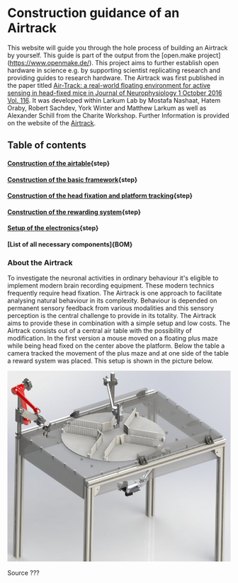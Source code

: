 # Construction guidance of an Airtrack


This website will guide you through the hole process of building an Airtrack by yourself. This guide is part of the output from the [open.make project] (https://www.openmake.de/). This project aims to further establish open hardware in science e.g. by supporting scientist replicating research and providing guides to research hardware. The Airtrack was first published in the paper titled [Air-Track: a real-world floating environment for active sensing in head-fixed mice in Journal of Neurophysiology 1 October 2016 Vol. 116](https://pubmed.ncbi.nlm.nih.gov/27486102/). It was developed within Larkum Lab by Mostafa Nashaat, Hatem Oraby, Robert Sachdev, York Winter and Matthew Larkum as well as Alexander Schill from the Charite Workshop. 
Further Information is provided on the website of the [Airtrack](http://www.neuro-airtrack.com/).




## Table of contents


#### [Construction of the airtable](airtable.md){step}


#### [Construction of the basic framework](basicframework.md){step}


#### [Construction of the head fixation and platform tracking](headandcamera.md){step}


#### [Construction of the rewarding system](rewardsystem.md){step}


#### [Setup of the electronics](electronics.md){step}


#### [List of all necessary components]{BOM}




### About the Airtrack

To investigate the neuronal activities in ordinary behaviour it's eligible to implement modern brain recording equipment. These modern technics frequently require head fixation. The Airtrack is one approach to facilitate analysing natural behaviour in its complexity. Behaviour is depended on permanent sensory feedback from various modalities and this sensory perception is the central challenge to provide in its totality. The Airtrack aims to provide these in combination with a simple setup and low costs. The Airtrack consists out of a central air table with the possibility of modification. In the first version a mouse moved on a floating plus maze while being head fixed on the center above the platform. Below the table a camera tracked the movement of the plus maze and at one side of the table a reward system was placed. This setup is shown in the picture below.


![](airtrack_platform_small.jpg)

Source ???

